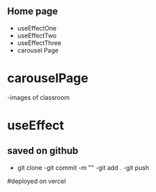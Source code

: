 ## Home page

- useEffectOne
- useEffectTwo
- useEffectThree
- carousel Page

# carouselPage
-images of classroom

# useEffect

## saved on github

- git clone
-git commit -m ""
-git add .
   -git push

#deployed on vercel